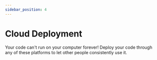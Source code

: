 ```yaml
---
sidebar_position: 4
---
```


# Cloud Deployment

Your code can't run on your computer forever! Deploy your code through any of these platforms to let other people consistently use it.

<Docs />
